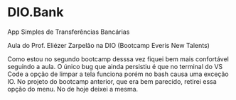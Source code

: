 # DIO.Bank
App Simples de Transferências Bancárias

Aula do Prof. Eliézer Zarpelão na DIO (Bootcamp Everis New Talents)

Como estou no segundo bootcamp desssa vez fiquei bem mais confortável seguindo a aula. O único bug que ainda persistiu é que no terminal do VS Code a opção de limpar a tela funciona porém no bash causa uma exceção IO.
No projeto do bootcamp anterior, que era bem parecido, retirei essa opção do menu. No de hoje deixei a mesma.
